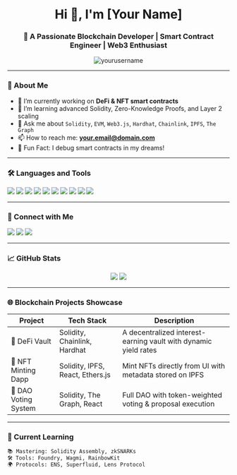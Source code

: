 <h1 align="center">Hi 👋, I'm [Your Name]</h1>
<h3 align="center">🚀 A Passionate Blockchain Developer | Smart Contract Engineer | Web3 Enthusiast</h3>

<p align="center">
  <img src="https://komarev.com/ghpvc/?username=yourusername&label=Profile%20views&color=0e75b6&style=flat" alt="yourusername" />
</p>

---

### 🧠 About Me
- 🔗 I’m currently working on **DeFi & NFT smart contracts**
- 🌱 I’m learning advanced Solidity, Zero-Knowledge Proofs, and Layer 2 scaling
- 💬 Ask me about `Solidity`, `EVM`, `Web3.js`, `Hardhat`, `Chainlink`, `IPFS`, `The Graph`
- 📫 How to reach me: **your.email@domain.com**
- 🧩 Fun Fact: I debug smart contracts in my dreams!

---

### 🛠️ Languages and Tools

<p align="left">
  <img src="https://img.shields.io/badge/-Solidity-363636?style=flat&logo=solidity" />
  <img src="https://img.shields.io/badge/-JavaScript-F7DF1E?style=flat&logo=javascript&logoColor=black" />
  <img src="https://img.shields.io/badge/-TypeScript-3178C6?style=flat&logo=typescript&logoColor=white" />
  <img src="https://img.shields.io/badge/-Hardhat-black?style=flat&logo=hardhat" />
  <img src="https://img.shields.io/badge/-Ether.js-3C3C3D?style=flat&logo=ethereum&logoColor=white" />
  <img src="https://img.shields.io/badge/-Web3.js-31B439?style=flat" />
  <img src="https://img.shields.io/badge/-React-61DAFB?style=flat&logo=react&logoColor=black" />
  <img src="https://img.shields.io/badge/-Node.js-339933?style=flat&logo=nodedotjs&logoColor=white" />
  <img src="https://img.shields.io/badge/-Git-F05032?style=flat&logo=git&logoColor=white" />
  <img src="https://img.shields.io/badge/-IPFS-65C2CB?style=flat&logo=ipfs" />
</p>

---

### 🔗 Connect with Me

<p align="left">
  <a href="https://linkedin.com/in/yourusername" target="_blank"><img src="https://img.shields.io/badge/-LinkedIn-blue?style=flat&logo=linkedin&logoColor=white" /></a>
  <a href="mailto:your.email@domain.com"><img src="https://img.shields.io/badge/-Gmail-red?style=flat&logo=gmail&logoColor=white" /></a>
  <a href="https://twitter.com/yourusername"><img src="https://img.shields.io/badge/-Twitter-1DA1F2?style=flat&logo=twitter&logoColor=white" /></a>
</p>

---

### 📈 GitHub Stats

<p align="center">
  <img src="https://github-readme-stats.vercel.app/api?username=yourusername&show_icons=true&theme=radical" />
  <img src="https://github-readme-stats.vercel.app/api/top-langs/?username=yourusername&layout=compact&theme=radical" />
</p>

---

### 🌐 Blockchain Projects Showcase
| Project | Tech Stack | Description |
|--------|------------|-------------|
| 🏦 DeFi Vault | Solidity, Chainlink, Hardhat | A decentralized interest-earning vault with dynamic yield rates |
| 🎨 NFT Minting Dapp | Solidity, IPFS, React, Ethers.js | Mint NFTs directly from UI with metadata stored on IPFS |
| 🔐 DAO Voting System | Solidity, The Graph, React | Full DAO with token-weighted voting & proposal execution |

---

### 🧪 Current Learning
```txt
📚 Mastering: Solidity Assembly, zkSNARKs
🛠️ Tools: Foundry, Wagmi, RainbowKit
🌍 Protocols: ENS, Superfluid, Lens Protocol
